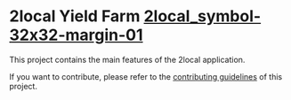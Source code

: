 # 2local Yield Farm [2local_symbol-32x32-margin-01](https://user-images.githubusercontent.com/88624942/128998757-10c945de-67d8-4bbd-86df-f346a6d8236a.png)



This project contains the main features of the 2local application.

If you want to contribute, please refer to the [contributing guidelines](./CONTRIBUTING.md) of this project.
